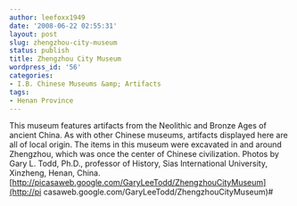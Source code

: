 ```yaml
---
author: leefoxx1949
date: '2008-06-22 02:55:31'
layout: post
slug: zhengzhou-city-museum
status: publish
title: Zhengzhou City Museum
wordpress_id: '56'
categories:
- I.B. Chinese Museums &amp; Artifacts
tags:
- Henan Province
---
```


This museum features artifacts from the Neolithic and Bronze Ages of ancient
China. As with other Chinese museums, artifacts displayed here are all of
local origin. The items in this museum were excavated in and around Zhengzhou,
which was once the center of Chinese civilization. Photos by Gary L. Todd,
Ph.D., professor of History, Sias International University, Xinzheng, Henan,
China. [http://picasaweb.google.com/GaryLeeTodd/ZhengzhouCityMuseum](http://pi
casaweb.google.com/GaryLeeTodd/ZhengzhouCityMuseum)#

